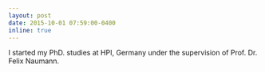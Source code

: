 ```yaml
---
layout: post
date: 2015-10-01 07:59:00-0400
inline: true
---
```


I started my PhD. studies at HPI, Germany under the supervision of Prof. Dr. Felix Naumann.
